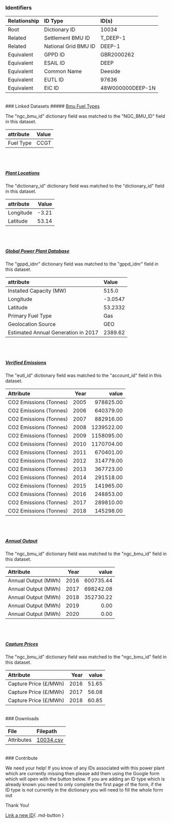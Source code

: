 ### Identifiers

| Relationship   | ID Type              | ID(s)            |
|:---------------|:---------------------|:-----------------|
| Root           | Dictionary ID        | 10034            |
| Related        | Settlement BMU ID    | T_DEEP-1         |
| Related        | National Grid BMU ID | DEEP-1           |
| Equivalent     | GPPD ID              | GBR2000262       |
| Equivalent     | ESAIL ID             | DEEP             |
| Equivalent     | Common Name          | Deeside          |
| Equivalent     | EUTL ID              | 97636            |
| Equivalent     | EIC ID               | 48W000000DEEP-1N |

<br>
### Linked Datasets
##### <a href="https://osuked.github.io/Power-Station-Dictionary/datasets/bmu-fuel-types">Bmu Fuel Types</a>



The "ngc_bmu_id" dictionary field was matched to the "NGC_BMU_ID" field in this dataset.

| attribute   | Value   |
|:------------|:--------|
| Fuel Type   | CCGT    |

<br><br>
##### <a href="https://osuked.github.io/Power-Station-Dictionary/datasets/plant-locations">Plant Locations</a>



The "dictionary_id" dictionary field was matched to the "dictionary_id" field in this dataset.

| attribute   |   Value |
|:------------|--------:|
| Longitude   |   -3.21 |
| Latitude    |   53.14 |

<br><br>
##### <a href="https://osuked.github.io/Power-Station-Dictionary/datasets/global-power-plant-database">Global Power Plant Database</a>



The "gppd_idnr" dictionary field was matched to the "gppd_idnr" field in this dataset.

| attribute                           | Value   |
|:------------------------------------|:--------|
| Installed Capacity (MW)             | 515.0   |
| Longitude                           | -3.0547 |
| Latitude                            | 53.2332 |
| Primary Fuel Type                   | Gas     |
| Geolocation Source                  | GEO     |
| Estimated Annual Generation in 2017 | 2389.62 |

<br><br>
##### <a href="https://osuked.github.io/Power-Station-Dictionary/datasets/verified-emissions">Verified Emissions</a>



The "eutl_id" dictionary field was matched to the "account_id" field in this dataset.

| Attribute              |   Year |      value |
|:-----------------------|-------:|-----------:|
| CO2 Emissions (Tonnes) |   2005 |  978825.00 |
| CO2 Emissions (Tonnes) |   2006 |  640379.00 |
| CO2 Emissions (Tonnes) |   2007 |  882916.00 |
| CO2 Emissions (Tonnes) |   2008 | 1239522.00 |
| CO2 Emissions (Tonnes) |   2009 | 1158095.00 |
| CO2 Emissions (Tonnes) |   2010 | 1170704.00 |
| CO2 Emissions (Tonnes) |   2011 |  670401.00 |
| CO2 Emissions (Tonnes) |   2012 |  314779.00 |
| CO2 Emissions (Tonnes) |   2013 |  367723.00 |
| CO2 Emissions (Tonnes) |   2014 |  291518.00 |
| CO2 Emissions (Tonnes) |   2015 |  141965.00 |
| CO2 Emissions (Tonnes) |   2016 |  248853.00 |
| CO2 Emissions (Tonnes) |   2017 |  289810.00 |
| CO2 Emissions (Tonnes) |   2018 |  145298.00 |

<br><br>
##### <a href="https://osuked.github.io/Power-Station-Dictionary/datasets/annual-output">Annual Output</a>



The "ngc_bmu_id" dictionary field was matched to the "ngc_bmu_id" field in this dataset.

| Attribute           |   Year |     value |
|:--------------------|-------:|----------:|
| Annual Output (MWh) |   2016 | 600735.44 |
| Annual Output (MWh) |   2017 | 698242.08 |
| Annual Output (MWh) |   2018 | 352730.22 |
| Annual Output (MWh) |   2019 |      0.00 |
| Annual Output (MWh) |   2020 |      0.00 |

<br><br>
##### <a href="https://osuked.github.io/Power-Station-Dictionary/datasets/capture-prices">Capture Prices</a>



The "ngc_bmu_id" dictionary field was matched to the "ngc_bmu_id" field in this dataset.

| Attribute             |   Year |   value |
|:----------------------|-------:|--------:|
| Capture Price (£/MWh) |   2016 |   51.65 |
| Capture Price (£/MWh) |   2017 |   56.08 |
| Capture Price (£/MWh) |   2018 |   60.85 |


<br>
### Downloads


| File       | Filepath                                                                              |
|:-----------|:--------------------------------------------------------------------------------------|
| Attributes | [10034.csv](https://osuked.github.io/Power-Station-Dictionary/object_attrs/10034.csv) |


<br>
### Contribute

We need your help! If you know of any IDs associated with this power plant which are currently missing then please add them using the Google form which will open with the button below. If you are adding an ID type which is already known you need to only complete the first page of the form, if the ID type is not currently in the dictionary you will need to fill the whole form out

Thank You!

[Link a new ID](https://docs.google.com/forms/d/e/1FAIpQLSc5jRsQ7NgiLLXbwo9PUdwTQyuqbRwThltG56-o6NVSe7E_nw/viewform?usp=pp_url&entry.251912331=10034){ .md-button }